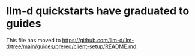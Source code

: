 # llm-d quickstarts have graduated to guides

This file has moved to <https://github.com/llm-d/llm-d/tree/main/guides/prereq/client-setup/README.md>.

